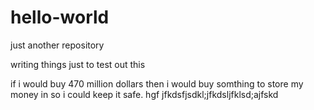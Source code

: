 # hello-world
just another repository 

writing things just to test out this 

if i would buy 470 million dollars then i would buy somthing to store my money in so i could keep it safe. hgf
jfkdsfjsdkl;jfkdsljfklsd;ajfskd
